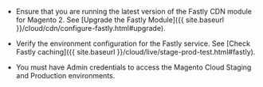 -  Ensure that you are running the latest version of the Fastly CDN module for Magento 2. See [Upgrade the Fastly Module]({{ site.baseurl }}/cloud/cdn/configure-fastly.html#upgrade).

-  Verify the environment configuration for the Fastly service. See [Check Fastly caching]({{ site.baseurl }}/cloud/live/stage-prod-test.html#fastly).

-  You must have Admin credentials to access the Magento Cloud Staging and Production environments.
